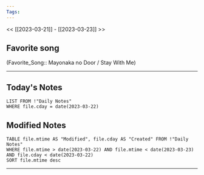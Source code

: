 ```yaml
---
Tags:
---
```

<< [[2023-03-21]] - [[2023-03-23]] >>
## Favorite song
(Favorite_Song:: Mayonaka no Door / Stay With Me)

___
## Today's Notes
```dataview
LIST FROM !"Daily Notes"
WHERE file.cday = date(2023-03-22)
```
## Modified Notes
```dataview
TABLE file.mtime AS "Modified", file.cday AS "Created" FROM !"Daily Notes" 
WHERE file.mtime > date(2023-03-22) AND file.mtime < date(2023-03-23) AND file.cday < date(2023-03-22)
SORT file.mtime desc
```
___
